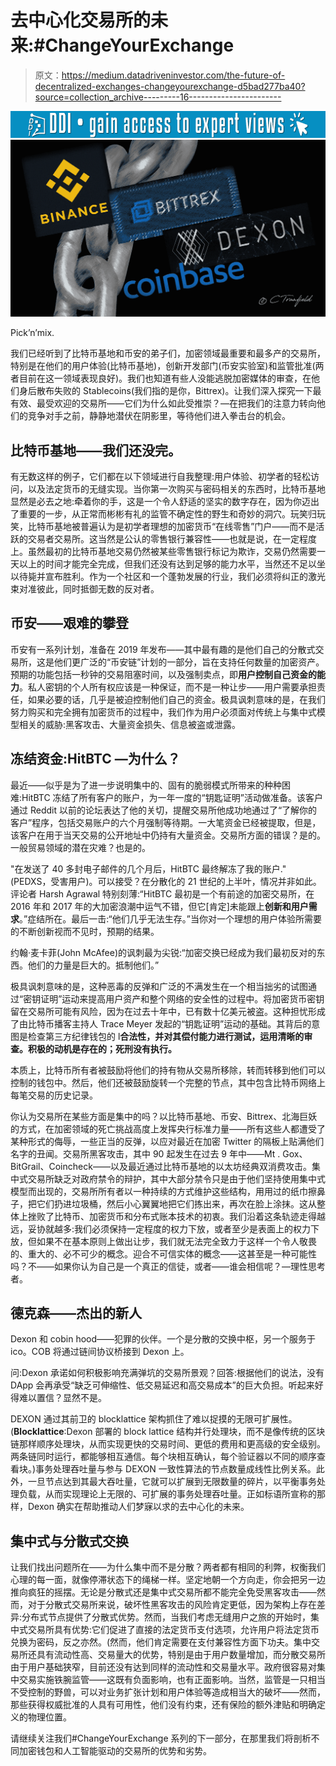 # 去中心化交易所的未来:#ChangeYourExchange

> 原文：<https://medium.datadriveninvestor.com/the-future-of-decentralized-exchanges-changeyourexchange-d5bad277ba40?source=collection_archive---------16----------------------->

[![](img/1f957af157c237a52dec50b3635f2762.png)](http://www.track.datadriveninvestor.com/1B9E)![](img/1a8b8a69477cccee09b8294841aa82ea.png)

Pick’n’mix.

我们已经听到了比特币基地和币安的弟子们，加密领域最重要和最多产的交易所，特别是在他们的用户体验(比特币基地)，创新开发部门(币安实验室)和监管批准(两者目前在这一领域表现良好)。我们也知道有些人没能逃脱加密媒体的审查，在他们身后散布失败的 Stablecoins(我们指的是你，Bittrex)。让我们深入探究一下最有效、最受欢迎的交易所——它们为什么如此受推崇？—在把我们的注意力转向他们的竞争对手之前，静静地潜伏在阴影里，等待他们进入拳击台的机会。

## 比特币基地——我们还没完。

有无数这样的例子，它们都在以下领域进行自我整理:用户体验、初学者的轻松访问，以及法定货币的无缝实现。当你第一次购买与密码相关的东西时，比特币基地显然是必去之地:牵着你的手，这是一个令人舒适的坚实的数字存在，因为你迈出了重要的一步，从正常而彬彬有礼的监管不确定性的野生和奇妙的洞穴。玩笑归玩笑，比特币基地被普遍认为是初学者理想的加密货币“在线零售”门户——而不是活跃的交易者交易所。这当然是公认的零售银行兼容性——也就是说，在一定程度上。虽然最初的比特币基地交易仍然被某些零售银行标记为欺诈，交易仍然需要一天以上的时间才能完全完成，但我们还没有达到足够的能力水平，当然还不足以坐以待毙并宣布胜利。作为一个社区和一个蓬勃发展的行业，我们必须将纠正的激光束对准彼此，同时抵御无数的反对者。

## 币安——艰难的攀登

币安有一系列计划，准备在 2019 年发布——其中最有趣的是他们自己的分散式交易所，这是他们更广泛的“币安链”计划的一部分，旨在支持任何数量的加密资产。预期的功能包括一秒钟的交易阻塞时间，以及强制卖点，即**用户控制自己资金的能力**。私人密钥的个人所有权应该是一种保证，而不是一种让步——用户需要承担责任，如果必要的话，几乎是被迫控制他们自己的资金。极具讽刺意味的是，在我们努力购买和完全拥有加密货币的过程中，我们作为用户必须面对传统上与集中式模型相关的威胁:黑客攻击、大量资金损失、信息被盗或泄露。

## 冻结资金:HitBTC —为什么？

最近——似乎是为了进一步说明集中的、固有的脆弱模式所带来的种种困难:HitBTC 冻结了所有客户的账户，为一年一度的“钥匙证明”活动做准备。该客户通过 Reddit 以前的论坛表达了他的关切，提醒交易所他成功地通过了“了解你的客户”程序，包括交易账户的六个月强制等待期。一大笔资金已经被提取，但是，该客户在用于当天交易的公开地址中仍持有大量资金。交易所方面的错误？是的。一般贸易领域的潜在灾难？也是的。

"在发送了 40 多封电子邮件的几个月后，HitBTC 最终解冻了我的账户."(PEDXS，受害用户)。可以接受？在分散化的 21 世纪的上半叶，情况并非如此。评论者 Harsh Agrawal 特别刻薄:“HitBTC 最初是一个有前途的加密交易所，在 2016 年和 2017 年的大加密浪潮中运气不错，但它[肯定]未能跟上**创新和用户需求**。”症结所在。最后一击:“他们几乎无法生存。”当你对一个理想的用户体验所需要的不断创新视而不见时，预期的结果。

约翰·麦卡菲(John McAfee)的讽刺最为尖锐:“加密交换已经成为我们最初反对的东西。他们的力量是巨大的。抵制他们。”

极具讽刺意味的是，这种恶毒的反弹和广泛的不满发生在一个相当拙劣的试图通过“密钥证明”运动来提高用户资产和整个网络的安全性的过程中。将加密货币密钥留在交易所可能有风险，因为在过去十年中，已有数十亿美元被盗。这种担忧形成了由比特币播客主持人 Trace Meyer 发起的“钥匙证明”运动的基础。其背后的意图是检查第三方纪律钱包的 l**合法性，并对其偿付能力进行测试，运用清晰的审查。积极的动机是存在的；死刑没有执行。**

本质上，比特币所有者被鼓励将他们的持有物从交易所移除，转而转移到他们可以控制的钱包中。然后，他们还被鼓励旋转一个完整的节点，其中包含比特币网络上每笔交易的历史记录。

你认为交易所在某些方面是集中的吗？以比特币基地、币安、Bittrex、北海巨妖的方式，在加密领域的死亡挑战高度上发挥央行标准力量——所有这些人都遭受了某种形式的侮辱，一些正当的反弹，以应对最近在加密 Twitter 的隔板上贴满他们名字的丑闻。交易所黑客攻击，其中 90 起发生在过去 9 年中——Mt . Gox、BitGrail、Coincheck——以及最近通过比特币基地的以太坊经典双消费攻击。集中式交易所缺乏对政府禁令的辩护，其中大部分禁令只是由于他们坚持使用集中式模型而出现的，交易所所有者以一种持续的方式维护这些结构，用用过的纸巾擦鼻子，把它们扔进垃圾桶，然后小心翼翼地把它们拣出来，再次在脸上涂抹。这从整体上挫败了比特币、加密货币和分布式账本技术的初衷。我们沿着这条轨迹走得越远，妥协就越多:我们必须保持一定程度的权力下放，或者至少是表面上的权力下放，但如果不在基本原则上做出让步，我们就无法完全致力于这样一个令人敬畏的、重大的、必不可少的概念。迎合不可信实体的概念——这甚至是一种可能性吗？不——如果你认为自己是一个真正的信徒，或者——谁会相信呢？—理性思考者。

## 德克森——杰出的新人

Dexon 和 cobin hood——犯罪的伙伴。一个是分散的交换中枢，另一个服务于 ico。COB 将通过链间协议桥接到 Dexon 上。

问:Dexon 承诺如何积极影响充满弹坑的交易所景观？回答:根据他们的说法，没有 DApp 会再承受“缺乏可伸缩性、低交易延迟和高交易成本”的巨大负担。听起来好得难以置信？显然不是。

DEXON 通过其前卫的 blocklattice 架构抓住了难以捉摸的无限可扩展性。(**Blocklattice**:Dexon 部署的 block lattice 结构并行处理块，而不是像传统的区块链那样顺序处理块，从而实现更快的交易时间、更低的费用和更高级的安全级别。两条链同时运行，都能够相互通信。每个块相互确认，每个验证器以不同的顺序查看块。)事务处理吞吐量与参与 DEXON 一致性算法的节点数量成线性比例关系。此外，一旦节点达到其最大吞吐量，它就可以扩展到无限数量的碎片，以平衡事务处理负载，从而实现理论上无限的、可扩展的事务处理吞吐量。正如标语所宣称的那样，Dexon 确实在帮助推动人们梦寐以求的去中心化的未来。

## 集中式与分散式交换

让我们找出问题所在——为什么集中而不是分散？两者都有相同的利弊，权衡我们心理的每一面，就像停滞状态下的绳梯一样。坚定地朝一个方向走，你会把另一边推向疯狂的摇摆。无论是分散式还是集中式交易所都不能完全免受黑客攻击——然而，对于分散式交易所来说，破坏性黑客攻击的风险肯定更低，因为架构上存在差异:分布式节点提供了分散式优势。然而，当我们考虑无缝用户之旅的开始时，集中式交易所具有优势:它们促进了直接的法定货币支付选项，允许用户将法定货币兑换为密码，反之亦然。(然而，他们肯定需要在支付兼容性方面下功夫。集中交易所还具有流动性高、交易量大的优势，特别是由于用户数量增加，而分散交易所由于用户基础狭窄，目前还没有达到同样的流动性和交易量水平。政府很容易对集中交易实施铁腕监管——这既有负面影响，也有正面影响。当然，监管是一只相当不受控制的野兽，可以对业务扩张计划和用户体验等造成相当大的破坏——然而，那些获得权威批准的人具有可用性，他们没有约束，还有保险的额外津贴和明确定义的物理位置。

请继续关注我们#ChangeYourExchange 系列的下一部分，在那里我们将剖析不同加密钱包和人工智能驱动的交易所的优势和劣势。